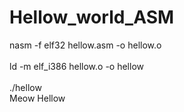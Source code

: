 # Hellow_world_ASM

nasm -f elf32 hellow.asm -o hellow.o <br>
<br>
ld -m elf_i386 hellow.o -o hellow <br>
<br>
./hellow<br>
Meow Hellow

